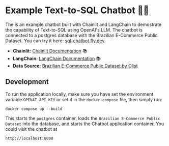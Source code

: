 # Example Text-to-SQL Chatbot 🚀🤖

The is an example chatbot built with Chainlit and LangChain to demostrate the capability of Text-to-SQL using OpenAI's LLM. The chatbot is connected to a postgres database with the Brazilian E-Commerce Public Dataset. You can try it here:
[sql-chatbot.fly.dev](https://sql-chatbot.fly.dev/)

- **Chainlit:** [Chainlit Documentation](https://docs.chainlit.io) 📚
- **LangChain:** [LangChain Documentation](https://python.langchain.com/en/latest/index.html) 📚
- **Data Source:** [Brazilian E-Commerce Public Dataset by Olist](https://www.kaggle.com/datasets/olistbr/brazilian-ecommerce)

## Development
To run the application locally, make sure you have set the environment variable `OPENAI_API_KEY` or set it in the `docker-compose` file, then simply run:
```
docker compose up --build
```
This starts the `postgres` container, loads the `Brazilian E-Commerce Public Dataset` into the database, and starts the Chatbot application container. You could visit the chatbot at 
```
http://localhost:8000
```